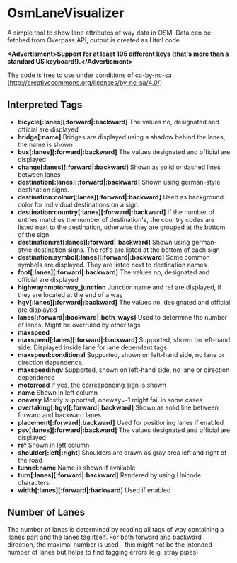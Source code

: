 OsmLaneVisualizer
=================
A simple tool to show lane attributes of way data in OSM. Data can be fetched from Overpass API, output is created as Html code.

**&lt;Advertisment&gt;Support for at least 105 different keys (that's more than a standard US keyboard!).&lt;/Advertisment&gt;**

The code is free to use under conditions of cc-by-nc-sa (http://creativecommons.org/licenses/by-nc-sa/4.0/)


Interpreted Tags
--------------
*  **bicycle[:lanes][:forward|:backward]** The values no, designated and official are displayed
*  **bridge[:name]** Bridges are displayed using a shadow behind the lanes, the name is shown
*  **bus[:lanes][:forward|:backward]** The values designated and official are displayed
*  **change[:lanes][:forward|:backward]** Shown as solid or dashed lines between lanes
*  **destination[:lanes][:forward|:backward]** Shown using german-style destination signs.
*  **destination:colour[:lanes][:forward|:backward]** Used as background color for individual destinations on a sign.
*  **destination:country[:lanes][:forward|:backward]** If the number of entries matches the number of destination's, the country codes are listed next to the destination, otherwise they are grouped at the bottom of the sign.
*  **destination:ref[:lanes][:forward|:backward]** Shown using german-style destination signs. The ref's are listed at the bottom of each sign
*  **destination:symbol[:lanes][:forward|:backward]** Some common symbols are displayed. They are listed next to destination names
*  **foot[:lanes][:forward|:backward]** The values no, designated and official are displayed
*  **highway=motorway_junction** Junction name and ref are displayed, if they are located at the end of a way
*  **hgv[:lanes][:forward|:backward]** The values no, designated and official are displayed
*  **lanes[:forward|:backward|:both_ways]**  Used to determine the number of lanes. Might be overruled by other tags
*  **maxspeed**  
 * **maxspeed[:lanes][:forward|:backward]**  Supported, shown on left-hand side. Displayed inside lane for lane dependent tags
 * **maxspeed:conditional**   Supported, shown on left-hand side, no lane or direction dependence.
 * **maxspeed:hgv**   Supported, shown on left-hand side, no lane or direction dependence
*  **motorroad** If yes, the corresponding sign is shown
*  **name** Shown in left column
*  **oneway**  Mostly supported, oneway=-1 might fail in some cases
*  **overtaking[:hgv][:forward|:backward]** Shown as solid line between forward and backward lanes
*  **placement[:forward|:backward]** Used for positioning lanes if enabled
*  **psv[:lanes][:forward|:backward]** The values designated and official are displayed
*  **ref** Shown in left column
*  **shoulder[:left|:right]** Shoulders are drawn as gray area left and right of the road
*  **tunnel:name** Name is shown if available
*  **turn[:lanes][:forward|:backward]** Rendered by using Unicode characters. 
*  **width[:lanes][:forward|:backward]** Used if enabled


Number of Lanes
---------------
The number of lanes is determined by reading all tags of way containing a :lanes part and the lanes tag itself.
For both forward and backward direction, the maximal number is used - this might not be the intended number of lanes
but helps to find tagging errors (e.g. stray pipes)
